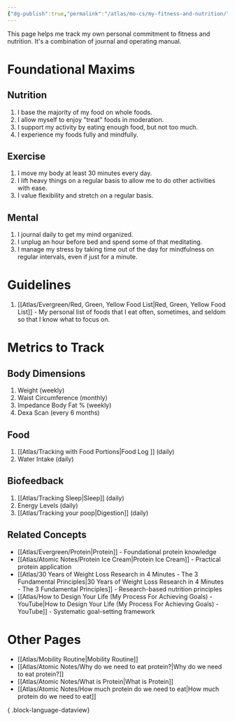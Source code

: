 ```yaml
---
{"dg-publish":true,"permalink":"/atlas/mo-cs/my-fitness-and-nutrition/","tags":["📍"],"updated":"2025-10-07T14:28:12.356-07:00"}
---
```


This page helps me track my own personal commitment to fitness and nutrition. It's a combination of journal and operating manual.
# Foundational Maxims

## Nutrition
1. I base the majority of my food on whole foods.
2. I allow myself to enjoy "treat" foods in moderation.
3. I support my activity by eating enough food, but not too much.
4. I experience my foods fully and mindfully.
## Exercise
1. I move my body at least 30 minutes every day.
2. I lift heavy things on a regular basis to allow me to do other activities with ease.
3. I value flexibility and stretch on a regular basis.
## Mental
1. I journal daily to get my mind organized.
2. I unplug an hour before bed and spend some of that meditating.
3. I manage my stress by taking time out of the day for mindfulness on regular intervals, even if just for a minute.
# Guidelines
1. [[Atlas/Evergreen/Red, Green, Yellow Food List\|Red, Green, Yellow Food List]] - My personal list of foods that I eat often, sometimes, and seldom so that I know what to focus on.
# Metrics to Track

## Body Dimensions
1. Weight (weekly)
2. Waist Circumference (monthly)
3. Impedance Body Fat % (weekly)
4. Dexa Scan (every 6 months)
## Food
1. [[Atlas/Tracking with Food Portions\|Food Log ]] (daily)
2. Water Intake (daily)
## Biofeedback
1. [[Atlas/Tracking Sleep\|Sleep]] (daily)
3. Energy Levels (daily)
5. [[Atlas/Tracking your poop\|Digestion]] (daily)

## Related Concepts
- [[Atlas/Evergreen/Protein\|Protein]] - Foundational protein knowledge
- [[Atlas/Atomic Notes/Protein Ice Cream\|Protein Ice Cream]] - Practical protein application
- [[Atlas/30 Years of Weight Loss Research in 4 Minutes -  The 3 Fundamental Principles\|30 Years of Weight Loss Research in 4 Minutes -  The 3 Fundamental Principles]] - Research-based nutrition principles
- [[Atlas/How to Design Your Life (My Process For Achieving Goals) - YouTube\|How to Design Your Life (My Process For Achieving Goals) - YouTube]] - Systematic goal-setting framework

# Other Pages
- [[Atlas/Mobility Routine\|Mobility Routine]]
- [[Atlas/Atomic Notes/Why do we need to eat protein?\|Why do we need to eat protein?]]
- [[Atlas/Atomic Notes/What is Protein\|What is Protein]]
- [[Atlas/Atomic Notes/How much protein do we need to eat\|How much protein do we need to eat]]

{ .block-language-dataview}
